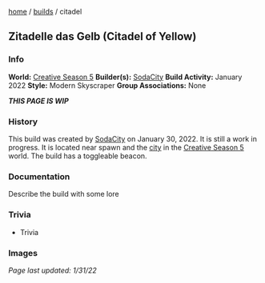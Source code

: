 [home](/) / [builds](/builds) / citadel

## Zitadelle das Gelb (Citadel of Yellow)

### Info
**World:** [Creative Season 5](/worlds/arc5)
**Builder(s):** [SodaCity](/members/sodacity)
**Build Activity:** January 2022
**Style:** Modern Skyscraper
**Group Associations:** None

***THIS PAGE IS WIP***

### History
This build was created by [SodaCity](/members/sodacity) on January 30, 2022. It is still a work in progress. It is located near spawn and the [city](arc45city) in the [Creative Season 5](/worlds/arc5) world. The build has a toggleable beacon.

### Documentation
Describe the build with some lore

### Trivia
- Trivia

### Images



*Page last updated: 1/31/22*